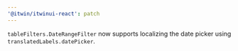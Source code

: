 ```yaml
---
'@itwin/itwinui-react': patch
---
```


`tableFilters.DateRangeFilter` now supports localizing the date picker using `translatedLabels.datePicker`.
